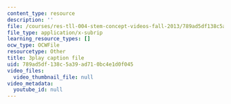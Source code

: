 ```yaml
---
content_type: resource
description: ''
file: /courses/res-tll-004-stem-concept-videos-fall-2013/789ad5df138c5a39ad710bc4e1d0f045_aT-gcunlFJg.vtt
file_type: application/x-subrip
learning_resource_types: []
ocw_type: OCWFile
resourcetype: Other
title: 3play caption file
uid: 789ad5df-138c-5a39-ad71-0bc4e1d0f045
video_files:
  video_thumbnail_file: null
video_metadata:
  youtube_id: null
---
```

